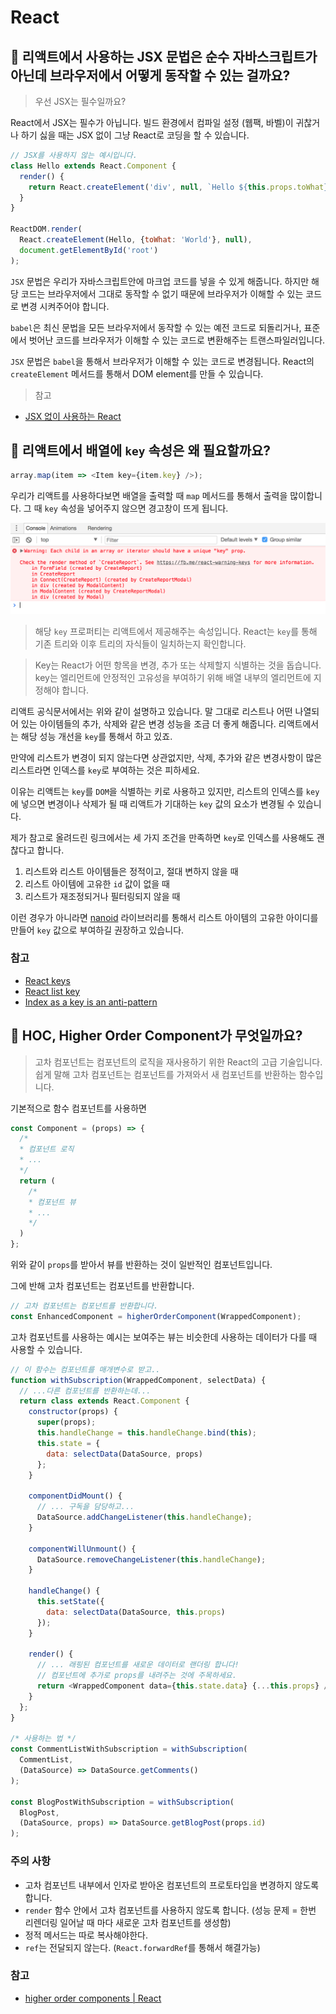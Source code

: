 # React

## 🤔 리액트에서 사용하는 JSX 문법은 순수 자바스크립트가 아닌데 브라우저에서 어떻게 동작할 수 있는 걸까요?

> 우선 JSX는 필수일까요?

React에서 JSX는 필수가 아닙니다. 빌드 환경에서 컴파일 설정 (웹팩, 바벨)이 귀찮거나 하기 싫을 때는 JSX 없이 그냥 React로 코딩을 할 수 있습니다.

```js
// JSX를 사용하지 않는 예시입니다.
class Hello extends React.Component {
  render() {
    return React.createElement('div', null, `Hello ${this.props.toWhat}`);
  }
}

ReactDOM.render(
  React.createElement(Hello, {toWhat: 'World'}, null),
  document.getElementById('root')
);
```

`JSX` 문법은 우리가 자바스크립트안에 마크업 코드를 넣을 수 있게 해줍니다. 하지만 해당 코드는 브라우저에서 그대로 동작할 수 없기 때문에 브라우저가 이해할 수 있는 코드로 변경 시켜주어야 합니다.

`babel`은 최신 문법을 모든 브라우저에서 동작할 수 있는 예전 코드로 되돌리거나, 표준에서 벗어난 코드를 브라우저가 이해할 수 있는 코드로 변환해주는 트랜스파일러입니다.

`JSX` 문법은 `babel`을 통해서 브라우저가 이해할 수 있는 코드로 변경됩니다. React의 `createElement` 메서드를 통해서 DOM element를 만들 수 있습니다.

> 참고

- [JSX 없이 사용하는 React](https://ko.reactjs.org/docs/react-without-jsx.html)

## 🤔 리액트에서 배열에 `key` 속성은 왜 필요할까요?

```js
array.map(item => <Item key={item.key} />);
```

우리가 리액트를 사용하다보면 배열을 출력할 때 `map` 메서드를 통해서 출력을 많이합니다.
그 때 `key` 속성을 넣어주지 않으면 경고창이 뜨게 됩니다.

![key error](./images/key_error.png)

> 해당 `key` 프로퍼티는 리액트에서 제공해주는 속성입니다.
> React는 `key`를 통해 기존 트리와 이후 트리의 자식들이 일치하는지 확인합니다.

> Key는 React가 어떤 항목을 변경, 추가 또는 삭제할지 식별하는 것을 돕습니다. key는 엘리먼트에 안정적인 고유성을 부여하기 위해 배열 내부의 엘리먼트에 지정해야 합니다.

리액트 공식문서에서는 위와 같이 설명하고 있습니다.
말 그대로 리스트나 어떤 나열되어 있는 아이템들의 추가, 삭제와 같은 변경 성능을 조금 더 좋게 해줍니다. 리액트에서는 해당 성능 개선을 `key`를 통해서 하고 있죠.

만약에 리스트가 변경이 되지 않는다면 상관없지만, 삭제, 추가와 같은 변경사항이 많은 리스트라면 인덱스를 `key`로 부여하는 것은 피하세요.

이유는 리액트는 `key`를 `DOM`을 식별하는 키로 사용하고 있지만, 리스트의 인덱스를 `key`에 넣으면 변경이나 삭제가 될 때 리액트가 기대하는 `key` 값의 요소가 변경될 수 있습니다.

제가 참고로 올려드린 링크에서는 세 가지 조건을 만족하면 `key`로 인덱스를 사용해도 괜찮다고 합니다.

1. 리스트와 리스트 아이템들은 정적이고, 절대 변하지 않을 때
2. 리스트 아이템에 고유한 `id` 값이 없을 때
3. 리스트가 재조정되거나 필터링되지 않을 때

이런 경우가 아니라면 [nanoid](https://github.com/ai/nanoid/) 라이브러리를 통해서 리스트 아이템의 고유한 아이디를 만들어 `key` 값으로 부여하길 권장하고 있습니다.

### 참고

- [React keys](https://ko.reactjs.org/docs/reconciliation.html#keys)
- [React list key](https://ko.reactjs.org/docs/lists-and-keys.html#keys)
- [Index as a key is an anti-pattern](https://robinpokorny.medium.com/index-as-a-key-is-an-anti-pattern-e0349aece318)

## 🤔 HOC, Higher Order Component가 무엇일까요?

> 고차 컴포넌트는 컴포넌트의 로직을 재사용하기 위한 React의 고급 기술입니다.
> 쉽게 말해 고차 컴포넌트는 컴포넌트를 가져와서 새 컴포넌트를 반환하는 함수입니다.

기본적으로 함수 컴포넌트를 사용하면

```js
const Component = (props) => {
  /*
  * 컴포넌트 로직
  * ...
  */
  return (
    /*
    * 컴포넌트 뷰
    * ...
    */
  )
};
```

위와 같이 `props`를 받아서 뷰를 반환하는 것이 일반적인 컴포넌트입니다.

그에 반해 고차 컴포넌트는 컴포넌트를 반환합니다.

```js
// 고차 컴포넌트는 컴포넌트를 반환합니다.
const EnhancedComponent = higherOrderComponent(WrappedComponent);
```

고차 컴포넌트를 사용하는 예시는 보여주는 뷰는 비슷한데 사용하는 데이터가 다를 때 사용할 수 있습니다.

```js
// 이 함수는 컴포넌트를 매개변수로 받고..
function withSubscription(WrappedComponent, selectData) {
  // ...다른 컴포넌트를 반환하는데...
  return class extends React.Component {
    constructor(props) {
      super(props);
      this.handleChange = this.handleChange.bind(this);
      this.state = {
        data: selectData(DataSource, props)
      };
    }

    componentDidMount() {
      // ... 구독을 담당하고...
      DataSource.addChangeListener(this.handleChange);
    }

    componentWillUnmount() {
      DataSource.removeChangeListener(this.handleChange);
    }

    handleChange() {
      this.setState({
        data: selectData(DataSource, this.props)
      });
    }

    render() {
      // ... 래핑된 컴포넌트를 새로운 데이터로 랜더링 합니다!
      // 컴포넌트에 추가로 props를 내려주는 것에 주목하세요.
      return <WrappedComponent data={this.state.data} {...this.props} />;
    }
  };
}

/* 사용하는 법 */
const CommentListWithSubscription = withSubscription(
  CommentList,
  (DataSource) => DataSource.getComments()
);

const BlogPostWithSubscription = withSubscription(
  BlogPost,
  (DataSource, props) => DataSource.getBlogPost(props.id)
);
```

### 주의 사항

- 고차 컴포넌트 내부에서 인자로 받아온 컴포넌트의 프로토타입을 변경하지 않도록 합니다.
- `render` 함수 안에서 고차 컴포넌트를 사용하지 않도록 합니다. (성능 문제 = 한번 리렌더링 일어날 때 마다 새로운 고차 컴포넌트를 생성함)
- 정적 메서드는 따로 복사해야한다.
- `ref`는 전달되지 않는다. (`React.forwardRef`를 통해서 해결가능)

### 참고

- [higher order components | React](https://ko.reactjs.org/docs/higher-order-components.html)
